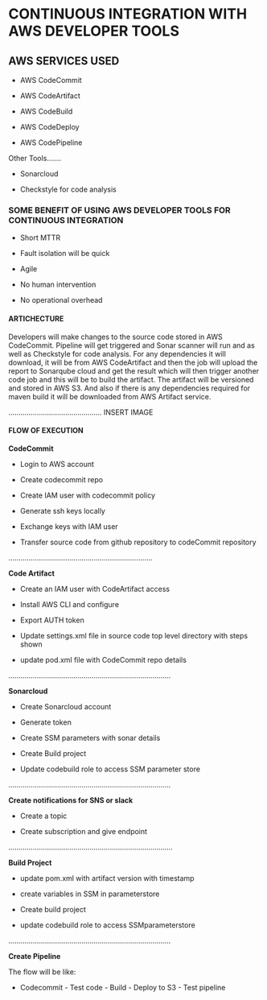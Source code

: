 # CONTINUOUS INTEGRATION WITH AWS DEVELOPER TOOLS


## AWS SERVICES USED


- AWS CodeCommit

- AWS CodeArtifact

- AWS CodeBuild

- AWS CodeDeploy

- AWS CodePipeline


Other Tools.......

- Sonarcloud

- Checkstyle for code analysis



### SOME BENEFIT OF USING AWS DEVELOPER TOOLS FOR CONTINUOUS INTEGRATION


- Short MTTR

- Fault isolation will be quick

- Agile

- No human intervention

- No operational overhead



#### ARTICHECTURE


Developers will make changes to the source code stored in AWS CodeCommit. Pipeline will get triggered and Sonar scanner will run and as well as Checkstyle for code analysis. For any dependencies it will download, it will be from AWS CodeArtifact and then the job will upload the report to Sonarqube cloud and get the result which will then trigger another code job and this will be to build the artifact. The artifact will be versioned and stored in AWS S3.
And also if there is any dependencies required for maven build it will be downloaded from AWS Artifact service.



..............................................
INSERT IMAGE


#### FLOW OF EXECUTION


**CodeCommit**


- Login to AWS account

- Create codecommit repo

- Create IAM user with codecommit policy

- Generate ssh keys locally

- Exchange keys with IAM user

- Transfer source code from github repository to codeCommit repository 

.......................................................................

**Code Artifact**


- Create an IAM user with CodeArtifact access

- Install AWS CLI and configure

- Export AUTH token

- Update settings.xml file in source code top level directory with steps shown

- update pod.xml file with CodeCommit repo details

................................................................................

**Sonarcloud**


- Create Sonarcloud account

- Generate token

- Create SSM parameters with sonar details

- Create Build project

- Update codebuild role to access SSM parameter store

................................................................................

**Create notifications for SNS or slack**


- Create a topic

- Create subscription and give endpoint

.................................................................................

**Build Project**


- update pom.xml with artifact version with timestamp

- create variables in SSM  in parameterstore

- Create build project

- update codebuild role to access SSMparameterstore

................................................................................

**Create Pipeline**

The flow will be like:

- Codecommit - Test code - Build - Deploy to S3 - Test pipeline


